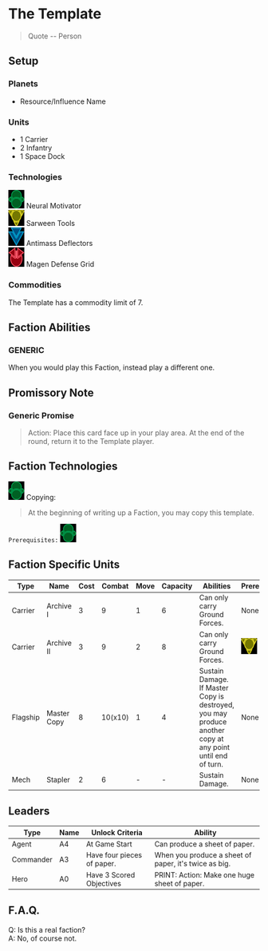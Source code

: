 # The Template
> Quote 
-- Person

## Setup
### Planets
* Resource/Influence Name

### Units
* 1 Carrier
* 2 Infantry
* 1 Space Dock

### Technologies
![Green Tech](../images/tech_green_small.bmp) Neural Motivator  
![Yellow Tech](../images/tech_yellow_small.bmp) Sarween Tools  
![Blue Tech](../images/tech_blue_small.bmp) Antimass Deflectors  
![Red Tech](../images/tech_red_small.bmp) Magen Defense Grid  

### Commodities
The Template has a commodity limit of 7.

## Faction Abilities
### GENERIC    
When you would play this Faction, instead play a different one.

## Promissory Note
### Generic Promise  
>Action: Place this card face up in your play area. At the end of the round, return it to the Template player.  

## Faction Technologies
![Green Tech](../images/tech_green_small.bmp) Copying:  
> At the beginning of writing up a Faction, you may copy this template.  

`Prerequisites:` ![Green Tech](../images/tech_green_small.bmp)

## Faction Specific Units
|Type|Name|Cost|Combat|Move|Capacity|Abilities|Prerequisites|
|-|-|-|-|-|-|-|-|
|Carrier|Archive I |3|9|1|6|Can only carry Ground Forces.|None|
|Carrier|Archive II|3|9|2|8|Can only carry Ground Forces.|![Yellow Tech](../images/tech_yellow_small.bmp)|
|Flagship|Master Copy|8|10(x10)|1|4|Sustain Damage. If Master Copy is destroyed, you may produce another copy at any point until end of turn. |None|
|Mech|Stapler|2|6|-|-|Sustain Damage.|None|

## Leaders

|Type|Name|Unlock Criteria|Ability|
|-|-|-|-|
|Agent|A4|At Game Start|Can produce a sheet of paper.|
|Commander|A3|Have four pieces of paper.|When you produce a sheet of paper, it's twice as big.|
|Hero|A0|Have 3 Scored Objectives|PRINT: Action: Make one huge sheet of paper.|

## F.A.Q.
Q: Is this a real faction?  
A: No, of course not.
